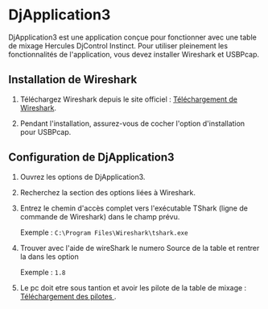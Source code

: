 # DjApplication3

DjApplication3 est une application conçue pour fonctionner avec une table de mixage Hercules DjControl Instinct. Pour utiliser pleinement les fonctionnalités de l'application, vous devez installer Wireshark et USBPcap.

## Installation de Wireshark

1. Téléchargez Wireshark depuis le site officiel : [Téléchargement de Wireshark](https://www.wireshark.org/download.html).

2. Pendant l'installation, assurez-vous de cocher l'option d'installation pour USBPcap.

## Configuration de DjApplication3

1. Ouvrez les options de DjApplication3.

2. Recherchez la section des options liées à Wireshark.

3. Entrez le chemin d'accès complet vers l'exécutable TShark (ligne de commande de Wireshark) dans le champ prévu.

   Exemple : `C:\Program Files\Wireshark\tshark.exe`

4. Trouver avec l'aide de wireShark le numero Source de la table et rentrer la dans les option 

   Exemple : `1.8`

5. Le pc doit etre sous tantion et avoir les pilote de la table de mixage : [Téléchargement des pilotes ](https://support.hercules.com/en/product/djcontrolinstinct-en/).

